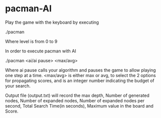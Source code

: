 # pacman-AI
Play the game with the keyboard by executing

./pacman <level>

Where level is from 0 to 9

In order to execute pacman with AI

./pacman <level> <ai/ai pause> <max/avg> <budget>

Where ai pause calls your algorithm and pauses the game to allow playing one step at a time. <max/avg> is either max or avg, to select the 2 options for propagating scores, and <budget> is an integer number indicating the budget of your search.

Output file (output.txt) will record the max depth, Number of generated nodes, Number of expanded nodes, Number of expanded nodes per second, Total Search Time(in seconds), Maximum value in the board and Score.
